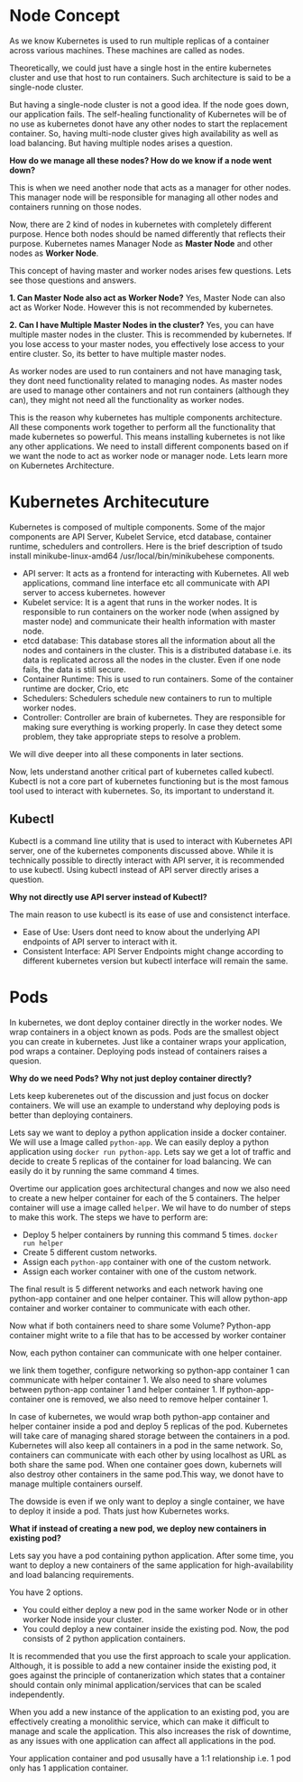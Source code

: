 
# Node Concept

As we know Kubernetes is used to run multiple replicas of a container across various machines. These machines are called as nodes. 

Theoretically, we could just have a single host in the entire kubernetes cluster and use that host to run containers. Such architecture is said to be a single-node cluster.

But having a single-node cluster is not a good idea. If the node goes down, our application fails. The self-healing functionality of Kubernetes will be of no use as kubernetes donot have any other nodes to start the replacement container. So, having multi-node cluster gives high availability as well as load balancing. But having multiple nodes arises a question. 

**How do we manage all these nodes? How do we know if a node went down?**

This is when we need another node that acts as a manager for other nodes. This manager node will be responsible for managing all other nodes and containers running on those nodes. 

Now, there are 2 kind of nodes in kubernetes with completely different purpose. Hence both nodes should be named differently that reflects their purpose. Kubernetes names Manager Node as **Master Node** and other nodes as **Worker Node**. 

This concept of having master and worker nodes arises few questions. Lets see those questions and answers.

**1. Can Master Node also act as Worker Node?**
   Yes, Master Node can also act as Worker Node. However this is not recommended by kubernetes.
   
**2. Can I have Multiple Master Nodes in the cluster?**
   Yes, you can have multiple master nodes in the cluster. This is recommended by kubernetes. If you lose access to your master nodes, you effectively lose access to your entire cluster. So, its better to have multiple master nodes. 

As worker nodes are used to run containers and not have managing task, they dont need functionality related to managing nodes. As master nodes are used to manage other containers and not run containers (although they can), they might not need all the functionality as worker nodes.

This is the reason why kubernetes has multiple components architecture. All these components work together to perform all the functionality that made kubernetes so powerful. This means installing kubernetes is not like any other applications. We need to install different components based on if we want the node to act as worker node or manager node. Lets learn more on Kubernetes Architecture.
  

# Kubernetes Architecuture

Kubernetes is composed of multiple components. Some of the major components are API Server, Kubelet Service, etcd database, container runtime, schedulers and controllers. Here is the brief description of tsudo install minikube-linux-amd64 /usr/local/bin/minikubehese components.

- API server: It acts as a frontend for interacting with Kubernetes. All web applications, command line interface etc all communicate with API server to access kubernetes. however
- Kubelet service: It is a agent that runs in the worker nodes. It is responsible to run containers on the worker node (when assigned by master node) and communicate their health information with master node.
- etcd database: This database stores all the information about all the nodes and containers in the cluster. This is a distributed database i.e. its data is replicated across all the nodes in the cluster. Even if one node fails, the data is still secure. 
- Container Runtime: This is used to run containers. Some of the container runtime are docker, Crio, etc
- Schedulers: Schedulers schedule new containers to run to multiple worker nodes.
- Controller: Controller are brain of kubernetes. They are responsible for making sure everything is working properly. In case they detect some problem, they take appropriate steps to resolve a problem. 

We will dive deeper into all these components in later sections. 

Now, lets understand another critical part of kubernetes called kubectl. Kubectl is not a core part of kubernetes functioning but is the most famous tool used to interact with kubernetes. So, its important to understand it.

## Kubectl

Kubectl is a command line utility that is used to interact with Kubernetes API server, one of the kubernetes components discussed above. While it is technically possible to directly interact with API server, it is recommended to use kubectl. Using kubectl instead of API server directly arises a question.

**Why not directly use API server instead of Kubectl?**

The main reason to use kubectl is its ease of use and consistenct interface. 

- Ease of Use: Users dont need to know about the underlying API endpoints of API server to interact with it. 
- Consistent Interface: API Server Endpoints might change according to different kubernetes version but kubectl interface will remain the same.  

# Pods

In kubernetes, we dont deploy container directly in the worker nodes. We wrap containers in a object known as pods. Pods are the smallest object you can create in kubernetes. Just like a container wraps your application, pod wraps a container. Deploying pods instead of containers raises a quesion.

**Why do we need Pods? Why not just deploy container directly?**

Lets keep kuberenetes out of the discussion and just focus on docker containers. We will use an example to understand why deploying pods is better than deploying containers.

Lets say we want to deploy a python application inside a docker container. We will use a Image called `python-app`. We can easily deploy a python application using `docker run python-app`. Lets say we get a lot of traffic and decide to create 5 replicas of the container for load balancing. We can easily do it by running the same command 4 times. 

Overtime our application goes architectural changes and now we also need to create a new helper container for each of the 5 containers. The helper container will use a image called `helper`. We wil have to do number of steps to make this work. The steps we have to perform are: 

- Deploy 5 helper containers by running this command 5 times. `docker run helper` 
- Create 5 different custom networks.
- Assign each  `python-app` container with one of the custom network. 
- Assign each worker container with one of the custom network.  

The final result is 5 different networks and each network having one python-app container and one helper container. This will allow python-app container and worker container to communicate with each other. 

Now what if both containers need to share some Volume? Python-app container might write to a file that has to be accessed by worker container







Now, each python container can communicate with one helper container. 

we link them together, configure networking so python-app container 1 can communicate with helper container 1. We also need to share volumes between python-app container 1 and helper container 1. If python-app-container one is removed, we also need to remove helper container 1.

In case of kubernetes, we would wrap both python-app container and helper container inside a pod and deploy 5 replicas of the pod. Kubernetes will take care of managing shared storage between the containers in a pod. Kubernetes will also keep all containers in a pod in the same network. So, containers can communicate with each other by using localhost as URL as both share the same pod. When one container goes down, kubernets will also destroy other containers in the same pod.This way, we donot have to manage multiple containers ourself.

The dowside is even if we only want to deploy a single container, we have to deploy it inside a pod. Thats just how Kubernetes works.

**What if instead of creating a new pod, we deploy new containers in existing pod?**

Lets say you have a pod containing python application. After some time, you want to deploy a new containers of the same application for high-availability and load balancing requirements.

You have 2 options.

- You could either deploy a new pod in the same worker Node or in other worker Node inside your cluster.
- You could deploy a new container inside the existing pod. Now, the pod consists of 2 python application containers.

It is recommended that you use the first approach to scale your application. Although, it is possible to add a new container inside the existing pod, it goes against the principle of contanerization which states that a container should contain only minimal application/services that can be scaled independently.

When you add a new instance of the application to an existing pod, you are effectively creating a monolithic service, which can make it difficult to manage and scale the application. This also increases the risk of downtime, as any issues with one application can affect all applications in the pod.

Your application container and pod ususally have a 1:1 relationship i.e. 1 pod only has 1 application container.
